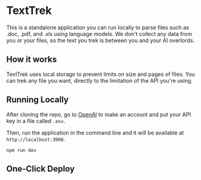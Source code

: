 #  TextTrek

This is a standalone application you can run locally to parse files such as .doc, .pdf, and .xls using language models. We don't collect any data from you or your files, so the text you trek is between you and your AI overlords.


## How it works

TextTrek uses local storage to prevent limits on size and pages of files. You can trek any file you want, directly to the limitation of the API you're using.

## Running Locally
After cloning the repo, go to [OpenAI](https://beta.openai.com/account/api-keys) to make an account and put your API key in a file called `.env`.

Then, run the application in the command line and it will be available at `http://localhost:3000`.

```
npm run dev
```

## One-Click Deploy

